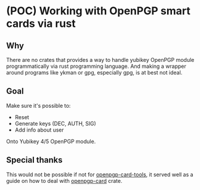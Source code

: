 # (POC) Working with OpenPGP smart cards via rust

## Why

There are no crates that provides a way to handle yubikey OpenPGP module programmatically via rust programming language. And making a wrapper around programs like ykman or gpg, especially gpg, is at best not ideal.

## Goal

Make sure it's possible to:

- Reset
- Generate keys (DEC, AUTH, SIG)
- Add info about user

Onto Yubikey 4/5 OpenPGP module.

## Special thanks

This would not be possible if not for [openpgp-card-tools](https://codeberg.org/openpgp-card/openpgp-card-tools), it served well as a guide on how to
deal with [openpgp-card](https://docs.rs/crate/openpgp-card/0.5.0) crate.

